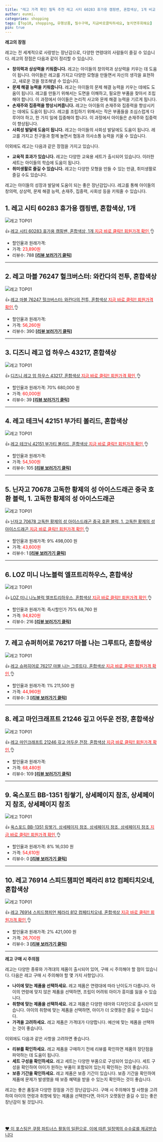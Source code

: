 ```yaml
---
title: "레고 가격 확인 필독 추천 레고 시티 60283 휴가용 캠핑밴, 혼합색상, 1개 비교 장점 구매가이드"
author: eunmi.
categories: shopping
tags: [Top10, shopping, 유행상품, 필수구매, 지금바로클릭하세요, 놓치면후회해요]
pin: true
---
```

**레고의 장점**

레고는 전 세계적으로 사랑받는 장난감으로, 다양한 연령대의 사람들이 즐길 수 있습니다. 레고의 장점은 다음과 같이 정리할 수 있습니다.

* **창의력과 상상력을 키워줍니다.** 레고는 아이들의 창의력과 상상력을 키우는 데 도움이 됩니다. 아이들은 레고를 가지고 다양한 모형을 만들면서 자신의 생각을 표현하고, 새로운 것을 창조해낼 수 있습니다.
* **문제 해결 능력을 키워줍니다.** 레고는 아이들의 문제 해결 능력을 키우는 데에도 도움이 됩니다. 레고를 만들기 위해서는 도면을 이해하고, 필요한 부품을 찾아서 조립해야 합니다. 이 과정에서 아이들은 논리적 사고와 문제 해결 능력을 기르게 됩니다.
* **손재주와 집중력을 향상시켜줍니다.** 레고는 아이들의 손재주와 집중력을 향상시키는 데에도 도움이 됩니다. 레고를 조립하기 위해서는 작은 부품들을 조심스럽게 다루어야 하고, 한 가지 일에 집중해야 합니다. 이 과정에서 아이들은 손재주와 집중력이 향상됩니다.
* **사회성 발달에 도움이 됩니다.** 레고는 아이들의 사회성 발달에도 도움이 됩니다. 레고를 가지고 친구들과 함께 놀면서 협동과 의사소통 능력을 키울 수 있습니다.

이외에도 레고는 다음과 같은 장점을 가지고 있습니다.

* **교육적 효과가 있습니다.** 레고는 다양한 교육용 세트가 출시되어 있습니다. 이러한 세트는 아이들의 학습에 도움이 됩니다.
* **취미생활로 즐길 수 있습니다.** 레고는 다양한 모형을 만들 수 있는 만큼, 취미생활로 즐길 수도 있습니다.

레고는 아이들의 성장과 발달에 도움이 되는 좋은 장난감입니다. 레고를 통해 아이들의 창의력, 상상력, 문제 해결 능력, 손재주, 집중력, 사회성 등을 키워줄 수 있습니다.

   

## 1. 레고 시티 60283 휴가용 캠핑밴, 혼합색상, 1개

![레고 TOP01](https://thumbnail9.coupangcdn.com/thumbnails/remote/230x230ex/image/retail/images/1211302031623729-b213c47f-79a7-4d54-9611-5fe7db51f389.jpg)


👍 [레고 시티 60283 휴가용 캠핑밴, 혼합색상, 1개 <font color=red> 지금 바로 클릭!! 회원가격 확인 </font> ](https://link.coupang.com/re/AFFSDP?lptag=AF3617701&subid=GithubCoopas&pageKey=4776873709&traceid=V0-153&itemId=6103971454&vendorItemId=73400334121) 👌 


- 할인율과 원래가격: 
- 가격: <span style='color:red'>23,890원</span>
- 리뷰수: 788  [**[리뷰 보러가기 클릭]**](https://link.coupang.com/re/AFFSDP?lptag=AF3617701&subid=GithubCoopas&pageKey=4776873709&traceid=V0-153&itemId=6103971454&vendorItemId=73400334121)

---


   

## 2. 레고 마블 76247 헐크버스터: 와칸다의 전투, 혼합색상

![레고 TOP01](https://thumbnail10.coupangcdn.com/thumbnails/remote/230x230ex/image/retail/images/2022/12/15/13/0/4768ca08-202f-498c-863a-e890859ec86a.png)


👍 [레고 마블 76247 헐크버스터: 와칸다의 전투, 혼합색상 <font color=red> 지금 바로 클릭!! 회원가격 확인 </font> ](https://link.coupang.com/re/AFFSDP?lptag=AF3617701&subid=GithubCoopas&pageKey=6997055770&traceid=V0-153&itemId=17145508673&vendorItemId=84318279372) 👌 


- 할인율과 원래가격: 
- 가격: <span style='color:red'>56,260원</span>
- 리뷰수: 390  [**[리뷰 보러가기 클릭]**](https://link.coupang.com/re/AFFSDP?lptag=AF3617701&subid=GithubCoopas&pageKey=6997055770&traceid=V0-153&itemId=17145508673&vendorItemId=84318279372)

---


   

## 3. 디즈니 레고 업 하우스 43217, 혼합색상

![레고 TOP01](https://thumbnail7.coupangcdn.com/thumbnails/remote/230x230ex/image/retail/images/2023/03/16/11/0/a6a700b7-1352-4bb1-bff1-ff413a308460.png)


👍 [디즈니 레고 업 하우스 43217, 혼합색상 <font color=red> 지금 바로 클릭!! 회원가격 확인 </font> ](https://link.coupang.com/re/AFFSDP?lptag=AF3617701&subid=GithubCoopas&pageKey=7209573049&traceid=V0-153&itemId=18241530683&vendorItemId=85388467653) 👌 


- 할인율과 원래가격: 70%  680,000   원
- 가격: <span style='color:red'>60,000원</span>
- 리뷰수: 39  [**[리뷰 보러가기 클릭]**](https://link.coupang.com/re/AFFSDP?lptag=AF3617701&subid=GithubCoopas&pageKey=7209573049&traceid=V0-153&itemId=18241530683&vendorItemId=85388467653)

---


   

## 4. 레고 테크닉 42151 부가티 볼리드, 혼합색상

![레고 TOP01](https://thumbnail8.coupangcdn.com/thumbnails/remote/230x230ex/image/retail/images/2022/12/15/13/8/6fbb2c6d-9d2c-4a63-89fc-11dbc56787cb.png)


👍 [레고 테크닉 42151 부가티 볼리드, 혼합색상 <font color=red> 지금 바로 클릭!! 회원가격 확인 </font> ](https://link.coupang.com/re/AFFSDP?lptag=AF3617701&subid=GithubCoopas&pageKey=6997057707&traceid=V0-153&itemId=17145516291&vendorItemId=84318286708) 👌 


- 할인율과 원래가격: 
- 가격: <span style='color:red'>54,500원</span>
- 리뷰수: 105  [**[리뷰 보러가기 클릭]**](https://link.coupang.com/re/AFFSDP?lptag=AF3617701&subid=GithubCoopas&pageKey=6997057707&traceid=V0-153&itemId=17145516291&vendorItemId=84318286708)

---


   

## 5. 닌자고 70678 고독한 황제의 성 아이스드래곤 중국 호환 블럭, 1. 고독한 황제의 성 아이스드래곤

![레고 TOP01](https://thumbnail8.coupangcdn.com/thumbnails/remote/230x230ex/image/vendor_inventory/51ab/e07675a4f35f4222ba999f8ca85845effe9bc07b8d26225237c46afe1991.jpg)


👍 [닌자고 70678 고독한 황제의 성 아이스드래곤 중국 호환 블럭, 1. 고독한 황제의 성 아이스드래곤 <font color=red> 지금 바로 클릭!! 회원가격 확인 </font> ](https://link.coupang.com/re/AFFSDP?lptag=AF3617701&subid=GithubCoopas&pageKey=7670694588&traceid=V0-153&itemId=20461606729&vendorItemId=87541264491) 👌 


- 할인율과 원래가격: 9%  498,000   원
- 가격: <span style='color:red'>43,600원</span>
- 리뷰수: 1  [**[리뷰 보러가기 클릭]**](https://link.coupang.com/re/AFFSDP?lptag=AF3617701&subid=GithubCoopas&pageKey=7670694588&traceid=V0-153&itemId=20461606729&vendorItemId=87541264491)

---


   

## 6. LOZ 미니 나노블럭 엘프트리하우스, 혼합색상

![레고 TOP01](https://thumbnail9.coupangcdn.com/thumbnails/remote/230x230ex/image/retail/images/2023/03/17/11/4/0f76a029-2af9-4f7d-97f7-2bb5259481d0.jpg)


👍 [LOZ 미니 나노블럭 엘프트리하우스, 혼합색상 <font color=red> 지금 바로 클릭!! 회원가격 확인 </font> ](https://link.coupang.com/re/AFFSDP?lptag=AF3617701&subid=GithubCoopas&pageKey=7203800775&traceid=V0-153&itemId=18214828211&vendorItemId=85362756809) 👌 


- 할인율과 원래가격: 즉시할인가 75%  68,760   원
- 가격: <span style='color:red'>94,820원</span>
- 리뷰수: 216  [**[리뷰 보러가기 클릭]**](https://link.coupang.com/re/AFFSDP?lptag=AF3617701&subid=GithubCoopas&pageKey=7203800775&traceid=V0-153&itemId=18214828211&vendorItemId=85362756809)

---


   

## 7. 레고 슈퍼히어로 76217 마블 나는 그루트다, 혼합색상

![레고 TOP01](https://thumbnail6.coupangcdn.com/thumbnails/remote/230x230ex/image/rs_quotation_api/thc5f5tt/f72118f5f96f4306b5f099baabd42950.jpg)


👍 [레고 슈퍼히어로 76217 마블 나는 그루트다, 혼합색상 <font color=red> 지금 바로 클릭!! 회원가격 확인 </font> ](https://link.coupang.com/re/AFFSDP?lptag=AF3617701&subid=GithubCoopas&pageKey=6590737975&traceid=V0-153&itemId=14871219409&vendorItemId=82110245567) 👌 


- 할인율과 원래가격: 1%  211,500   원
- 가격: <span style='color:red'>44,960원</span>
- 리뷰수: 3  [**[리뷰 보러가기 클릭]**](https://link.coupang.com/re/AFFSDP?lptag=AF3617701&subid=GithubCoopas&pageKey=6590737975&traceid=V0-153&itemId=14871219409&vendorItemId=82110245567)

---


   

## 8. 레고 마인크래프트 21246 깊고 어두운 전장, 혼합색상

![레고 TOP01](https://thumbnail8.coupangcdn.com/thumbnails/remote/230x230ex/image/retail/images/2022/12/15/13/2/7ed379c0-bba4-47d7-a2bc-7d50d4d913bd.png)


👍 [레고 마인크래프트 21246 깊고 어두운 전장, 혼합색상 <font color=red> 지금 바로 클릭!! 회원가격 확인 </font> ](https://link.coupang.com/re/AFFSDP?lptag=AF3617701&subid=GithubCoopas&pageKey=6997055307&traceid=V0-153&itemId=17145507257&vendorItemId=84318277779) 👌 


- 할인율과 원래가격: 
- 가격: <span style='color:red'>68,480원</span>
- 리뷰수: 109  [**[리뷰 보러가기 클릭]**](https://link.coupang.com/re/AFFSDP?lptag=AF3617701&subid=GithubCoopas&pageKey=6997055307&traceid=V0-153&itemId=17145507257&vendorItemId=84318277779)

---


   

## 9. 옥스포드 BB-1351 링쌓기, 상세페이지 참조, 상세페이지 참조, 상세페이지 참조

![레고 TOP01](https://thumbnail6.coupangcdn.com/thumbnails/remote/230x230ex/image/vendor_inventory/2159/f09e8977417a4597746337488baa76d5bf2330b1215c2f9e1e8669fd4049.png)


👍 [옥스포드 BB-1351 링쌓기, 상세페이지 참조, 상세페이지 참조, 상세페이지 참조 <font color=red> 지금 바로 클릭!! 회원가격 확인 </font> ](https://link.coupang.com/re/AFFSDP?lptag=AF3617701&subid=GithubCoopas&pageKey=7247045696&traceid=V0-153&itemId=18425928673&vendorItemId=87060760965) 👌 


- 할인율과 원래가격: 8%  16,030   원
- 가격: <span style='color:red'>54,610원</span>
- 리뷰수: 0  [**[리뷰 보러가기 클릭]**](https://link.coupang.com/re/AFFSDP?lptag=AF3617701&subid=GithubCoopas&pageKey=7247045696&traceid=V0-153&itemId=18425928673&vendorItemId=87060760965)

---


   

## 10. 레고 76914 스피드챔피언 페라리 812 컴페티치오네, 혼합색상

![레고 TOP01](https://thumbnail8.coupangcdn.com/thumbnails/remote/230x230ex/image/rs_quotation_api/zxsqv8d9/94a35fa9680d431da89dbc9f69223baf.png)


👍 [레고 76914 스피드챔피언 페라리 812 컴페티치오네, 혼합색상 <font color=red> 지금 바로 클릭!! 회원가격 확인 </font> ](https://link.coupang.com/re/AFFSDP?lptag=AF3617701&subid=GithubCoopas&pageKey=7144423686&traceid=V0-153&itemId=17947595965&vendorItemId=85105352072) 👌 


- 할인율과 원래가격: 2%  421,000   원
- 가격: <span style='color:red'>26,700원</span>
- 리뷰수: 3  [**[리뷰 보러가기 클릭]**](https://link.coupang.com/re/AFFSDP?lptag=AF3617701&subid=GithubCoopas&pageKey=7144423686&traceid=V0-153&itemId=17947595965&vendorItemId=85105352072)

---
**레고 구매 시 주의점**

레고는 다양한 종류와 가격대의 제품이 출시되어 있어, 구매 시 주의해야 할 점이 있습니다. 다음은 레고 구매 시 주의해야 할 몇 가지 사항입니다.

* **나이에 맞는 제품을 선택하세요.** 레고 제품은 연령대에 따라 난이도가 다릅니다. 아이의 연령에 맞지 않은 제품을 선택하면, 조립이 어려워 아이가 흥미를 잃을 수 있습니다.
* **취향에 맞는 제품을 선택하세요.** 레고 제품은 다양한 테마와 디자인으로 출시되어 있습니다. 아이의 취향에 맞는 제품을 선택하면, 아이가 더 오랫동안 즐길 수 있습니다.
* **가격을 고려하세요.** 레고 제품은 가격대가 다양합니다. 예산에 맞는 제품을 선택하는 것이 좋습니다.

이외에도 다음과 같은 사항을 고려하면 좋습니다.

* **리뷰를 확인하세요.** 레고 제품을 구매하기 전에 리뷰를 확인하면 제품의 장단점을 파악하는 데 도움이 됩니다.
* **세트 구성을 확인하세요.** 레고 세트는 다양한 부품으로 구성되어 있습니다. 세트 구성을 확인하여 아이가 원하는 부품이 포함되어 있는지 확인하는 것이 좋습니다.
* **보증 기간을 확인하세요.** 레고 제품은 보증 기간이 있습니다. 보증 기간을 확인하여 제품에 문제가 발생했을 때 보증 혜택을 받을 수 있는지 확인하는 것이 좋습니다.

레고는 좋은 품질과 다양한 장점을 가진 장난감입니다. 구매 시 주의해야 할 사항을 고려하여 아이의 연령과 취향에 맞는 제품을 선택한다면, 아이가 오랫동안 즐길 수 있는 좋은 장난감이 될 것입니다.<br><br><br><br><br> [ ❤  이 포스팅은 쿠팡 파트너스 활동의 일환으로, 이에 따른 일정액의 수수료를 제공받습니다](https://link.coupang.com/a/bcEFyh)